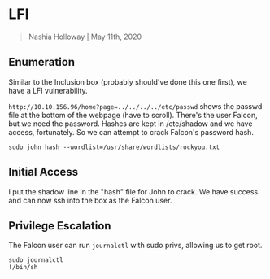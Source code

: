 # LFI

> Nashia Holloway | May 11th, 2020

## Enumeration

Similar to the Inclusion box (probably should've done this one first), we have a LFI vulnerability.

`http://10.10.156.96/home?page=../../../../etc/passwd` shows the passwd file at the bottom of the webpage (have to scroll). There's the user Falcon, but we need the password. Hashes are kept in /etc/shadow and we have access, fortunately. So we can attempt to crack Falcon's password hash.

```
sudo john hash --wordlist=/usr/share/wordlists/rockyou.txt
```

## Initial Access

I put the shadow line in the "hash" file for John to crack. We have success and can now ssh into the box as the Falcon user.

## Privilege Escalation

The Falcon user can run `journalctl` with sudo privs, allowing us to get root.

```
sudo journalctl
!/bin/sh
```

